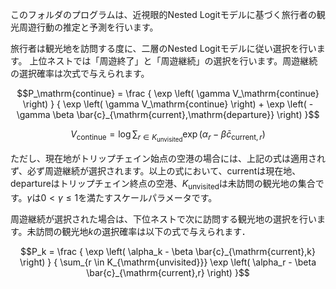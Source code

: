このフォルダのプログラムは、近視眼的Nested Logitモデルに基づく旅行者の観光周遊行動の推定と予測を行います。

旅行者は観光地を訪問する度に、二層のNested Logitモデルに従い選択を行います。
上位ネストでは「周遊終了」と「周遊継続」の選択を行います。周遊継続の選択確率は次式で与えられます。

```math
P_\mathrm{continue} = \frac { \exp \left( \gamma V_\mathrm{continue} \right) } { \exp \left( \gamma V_\mathrm{continue} \right) + \exp \left( - \gamma \beta \bar{c}_{\mathrm{current},\mathrm{departure}} \right)  }
```
```math
V_\mathrm{continue} = \log \sum_{r \in K_{\mathrm{unvisited}}} \exp \left( \alpha_r - \beta \bar{c}_{\mathrm{current},r} \right)
```
ただし、現在地がトリップチェイン始点の空港の場合には、上記の式は適用されず、必ず周遊継続が選択されます。以上の式において、$`\mathrm{current}`$は現在地、$`\mathrm{departure}`$はトリップチェイン終点の空港、$`K_{\mathrm{unvisited}}`$は未訪問の観光地の集合です。$`\gamma`$は$`0 < \gamma \le 1`$を満たすスケールパラメータです。

周遊継続が選択された場合は、下位ネストで次に訪問する観光地の選択を行います。未訪問の観光地$`k`$の選択確率は以下の式で与えられます．
```math
P_k = \frac { \exp \left( \alpha_k - \beta \bar{c}_{\mathrm{current},k} \right) } { \sum_{r \in K_{\mathrm{unvisited}}} \exp \left( \alpha_r - \beta \bar{c}_{\mathrm{current},r} \right)  }
```
